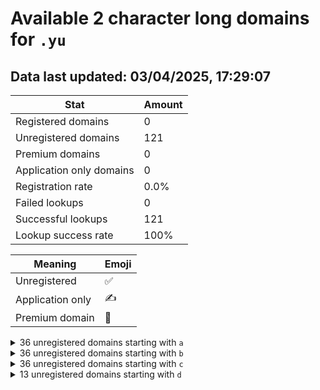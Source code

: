 # Available 2 character long domains for `.yu`

## Data last updated: 03/04/2025, 17:29:07

|Stat|Amount|
|--|--|
|Registered domains|0|
|Unregistered domains|121|
|Premium domains|0|
|Application only domains|0|
|Registration rate|0.0%|
|Failed lookups|0|
|Successful lookups|121|
|Lookup success rate|100%|


|Meaning|Emoji|
|--|--|
|Unregistered|:white_check_mark:|
|Application only|:writing_hand:|
|Premium domain|:gem:|

<details>
<summary>36 unregistered domains starting with <bold><code>a</code></bold></summary>

|Type|Domain|
|--|--|
|:white_check_mark:|`a0.yu`|
|:white_check_mark:|`a1.yu`|
|:white_check_mark:|`a2.yu`|
|:white_check_mark:|`a3.yu`|
|:white_check_mark:|`a4.yu`|
|:white_check_mark:|`a5.yu`|
|:white_check_mark:|`a6.yu`|
|:white_check_mark:|`a7.yu`|
|:white_check_mark:|`a8.yu`|
|:white_check_mark:|`a9.yu`|
|:white_check_mark:|`aa.yu`|
|:white_check_mark:|`ab.yu`|
|:white_check_mark:|`ac.yu`|
|:white_check_mark:|`ad.yu`|
|:white_check_mark:|`ae.yu`|
|:white_check_mark:|`af.yu`|
|:white_check_mark:|`ag.yu`|
|:white_check_mark:|`ah.yu`|
|:white_check_mark:|`ai.yu`|
|:white_check_mark:|`aj.yu`|
|:white_check_mark:|`ak.yu`|
|:white_check_mark:|`al.yu`|
|:white_check_mark:|`am.yu`|
|:white_check_mark:|`an.yu`|
|:white_check_mark:|`ao.yu`|
|:white_check_mark:|`ap.yu`|
|:white_check_mark:|`aq.yu`|
|:white_check_mark:|`ar.yu`|
|:white_check_mark:|`as.yu`|
|:white_check_mark:|`at.yu`|
|:white_check_mark:|`au.yu`|
|:white_check_mark:|`av.yu`|
|:white_check_mark:|`aw.yu`|
|:white_check_mark:|`ax.yu`|
|:white_check_mark:|`ay.yu`|
|:white_check_mark:|`az.yu`|
</details>
<details>
<summary>36 unregistered domains starting with <bold><code>b</code></bold></summary>

|Type|Domain|
|--|--|
|:white_check_mark:|`b0.yu`|
|:white_check_mark:|`b1.yu`|
|:white_check_mark:|`b2.yu`|
|:white_check_mark:|`b3.yu`|
|:white_check_mark:|`b4.yu`|
|:white_check_mark:|`b5.yu`|
|:white_check_mark:|`b6.yu`|
|:white_check_mark:|`b7.yu`|
|:white_check_mark:|`b8.yu`|
|:white_check_mark:|`b9.yu`|
|:white_check_mark:|`ba.yu`|
|:white_check_mark:|`bb.yu`|
|:white_check_mark:|`bc.yu`|
|:white_check_mark:|`bd.yu`|
|:white_check_mark:|`be.yu`|
|:white_check_mark:|`bf.yu`|
|:white_check_mark:|`bg.yu`|
|:white_check_mark:|`bh.yu`|
|:white_check_mark:|`bi.yu`|
|:white_check_mark:|`bj.yu`|
|:white_check_mark:|`bk.yu`|
|:white_check_mark:|`bl.yu`|
|:white_check_mark:|`bm.yu`|
|:white_check_mark:|`bn.yu`|
|:white_check_mark:|`bo.yu`|
|:white_check_mark:|`bp.yu`|
|:white_check_mark:|`bq.yu`|
|:white_check_mark:|`br.yu`|
|:white_check_mark:|`bs.yu`|
|:white_check_mark:|`bt.yu`|
|:white_check_mark:|`bu.yu`|
|:white_check_mark:|`bv.yu`|
|:white_check_mark:|`bw.yu`|
|:white_check_mark:|`bx.yu`|
|:white_check_mark:|`by.yu`|
|:white_check_mark:|`bz.yu`|
</details>
<details>
<summary>36 unregistered domains starting with <bold><code>c</code></bold></summary>

|Type|Domain|
|--|--|
|:white_check_mark:|`c0.yu`|
|:white_check_mark:|`c1.yu`|
|:white_check_mark:|`c2.yu`|
|:white_check_mark:|`c3.yu`|
|:white_check_mark:|`c4.yu`|
|:white_check_mark:|`c5.yu`|
|:white_check_mark:|`c6.yu`|
|:white_check_mark:|`c7.yu`|
|:white_check_mark:|`c8.yu`|
|:white_check_mark:|`c9.yu`|
|:white_check_mark:|`ca.yu`|
|:white_check_mark:|`cb.yu`|
|:white_check_mark:|`cc.yu`|
|:white_check_mark:|`cd.yu`|
|:white_check_mark:|`ce.yu`|
|:white_check_mark:|`cf.yu`|
|:white_check_mark:|`cg.yu`|
|:white_check_mark:|`ch.yu`|
|:white_check_mark:|`ci.yu`|
|:white_check_mark:|`cj.yu`|
|:white_check_mark:|`ck.yu`|
|:white_check_mark:|`cl.yu`|
|:white_check_mark:|`cm.yu`|
|:white_check_mark:|`cn.yu`|
|:white_check_mark:|`co.yu`|
|:white_check_mark:|`cp.yu`|
|:white_check_mark:|`cq.yu`|
|:white_check_mark:|`cr.yu`|
|:white_check_mark:|`cs.yu`|
|:white_check_mark:|`ct.yu`|
|:white_check_mark:|`cu.yu`|
|:white_check_mark:|`cv.yu`|
|:white_check_mark:|`cw.yu`|
|:white_check_mark:|`cx.yu`|
|:white_check_mark:|`cy.yu`|
|:white_check_mark:|`cz.yu`|
</details>
<details>
<summary>13 unregistered domains starting with <bold><code>d</code></bold></summary>

|Type|Domain|
|--|--|
|:white_check_mark:|`da.yu`|
|:white_check_mark:|`db.yu`|
|:white_check_mark:|`dc.yu`|
|:white_check_mark:|`dd.yu`|
|:white_check_mark:|`de.yu`|
|:white_check_mark:|`df.yu`|
|:white_check_mark:|`dg.yu`|
|:white_check_mark:|`dh.yu`|
|:white_check_mark:|`di.yu`|
|:white_check_mark:|`dj.yu`|
|:white_check_mark:|`dk.yu`|
|:white_check_mark:|`dl.yu`|
|:white_check_mark:|`dm.yu`|
</details>